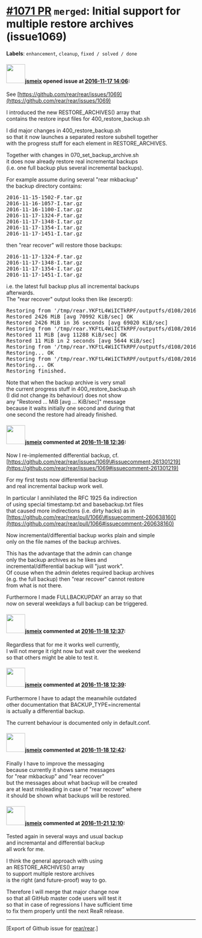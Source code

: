 [\#1071 PR](https://github.com/rear/rear/pull/1071) `merged`: Initial support for multiple restore archives (issue1069)
=======================================================================================================================

**Labels**: `enhancement`, `cleanup`, `fixed / solved / done`

#### <img src="https://avatars.githubusercontent.com/u/1788608?u=925fc54e2ce01551392622446ece427f51e2f0ce&v=4" width="50">[jsmeix](https://github.com/jsmeix) opened issue at [2016-11-17 14:06](https://github.com/rear/rear/pull/1071):

See
[https://github.com/rear/rear/issues/1069](https://github.com/rear/rear/issues/1069)

I introduced the new RESTORE\_ARCHIVES() array that  
contains the restore input files for 400\_restore\_backup.sh

I did major changes in 400\_restore\_backup.sh  
so that it now launches a separated restore subshell together  
with the progress stuff for each element in RESTORE\_ARCHIVES.

Together with changes in 070\_set\_backup\_archive.sh  
it does now already restore real incremental backups  
(i.e. one full backup plus several incremental backups).

For example assume during several "rear mkbackup"  
the backup directory contains:

<pre>
2016-11-15-1502-F.tar.gz
2016-11-16-1057-I.tar.gz
2016-11-16-1100-I.tar.gz
2016-11-17-1324-F.tar.gz
2016-11-17-1348-I.tar.gz
2016-11-17-1354-I.tar.gz
2016-11-17-1451-I.tar.gz
</pre>

then "rear recover" will restore those backups:

<pre>
2016-11-17-1324-F.tar.gz
2016-11-17-1348-I.tar.gz
2016-11-17-1354-I.tar.gz
2016-11-17-1451-I.tar.gz
</pre>

i.e. the latest full backup plus all incremental backups  
afterwards.  
The "rear recover" output looks then like (excerpt):

<pre>
Restoring from '/tmp/rear.YKFtL4WiICTkRPF/outputfs/d108/2016-11-17-1324-F.tar.gz'...
Restored 2426 MiB [avg 70992 KiB/sec] OK
Restored 2426 MiB in 36 seconds [avg 69020 KiB/sec]
Restoring from '/tmp/rear.YKFtL4WiICTkRPF/outputfs/d108/2016-11-17-1348-I.tar.gz'...
Restored 11 MiB [avg 11288 KiB/sec] OK
Restored 11 MiB in 2 seconds [avg 5644 KiB/sec]
Restoring from '/tmp/rear.YKFtL4WiICTkRPF/outputfs/d108/2016-11-17-1354-I.tar.gz'...
Restoring... OK
Restoring from '/tmp/rear.YKFtL4WiICTkRPF/outputfs/d108/2016-11-17-1451-I.tar.gz'...
Restoring... OK
Restoring finished.
</pre>

Note that when the backup archive is very small  
the current progress stuff in 400\_restore\_backup.sh  
(I did not change its behaviour) does not show  
any "Restored ... MiB \[avg ... KiB/sec\]" message  
because it waits initially one second and during that  
one second the restore had already finished.

#### <img src="https://avatars.githubusercontent.com/u/1788608?u=925fc54e2ce01551392622446ece427f51e2f0ce&v=4" width="50">[jsmeix](https://github.com/jsmeix) commented at [2016-11-18 12:36](https://github.com/rear/rear/pull/1071#issuecomment-261522166):

Now I re-implemented differential backup, cf.  
[https://github.com/rear/rear/issues/1069\#issuecomment-261301219](https://github.com/rear/rear/issues/1069#issuecomment-261301219)

For my first tests now differential backup  
and real incremental backup work well.

In particular I annihilated the RFC 1925 6a indirection  
of using special timestamp.txt and basebackup.txt files  
that caused more indirections (i.e. dirty hacks) as in  
[https://github.com/rear/rear/pull/1066\#issuecomment-260638160](https://github.com/rear/rear/pull/1066#issuecomment-260638160)

Now incremental/differential backup works plain and simple  
only on the file names of the backup archives.

This has the advantage that the admin can change  
only the backup archives as he likes and  
incremental/differential backup will "just work".  
Of couse when the admin deletes required backup archives  
(e.g. the full backup) then "rear recover" cannot restore  
from what is not there.

Furthermore I made FULLBACKUPDAY an array so that  
now on several weekdays a full backup can be triggered.

#### <img src="https://avatars.githubusercontent.com/u/1788608?u=925fc54e2ce01551392622446ece427f51e2f0ce&v=4" width="50">[jsmeix](https://github.com/jsmeix) commented at [2016-11-18 12:37](https://github.com/rear/rear/pull/1071#issuecomment-261522445):

Regardless that for me it works well currently,  
I will not merge it right now but wait over the weekend  
so that others might be able to test it.

#### <img src="https://avatars.githubusercontent.com/u/1788608?u=925fc54e2ce01551392622446ece427f51e2f0ce&v=4" width="50">[jsmeix](https://github.com/jsmeix) commented at [2016-11-18 12:39](https://github.com/rear/rear/pull/1071#issuecomment-261522821):

Furthermore I have to adapt the meanwhile outdated  
other documentation that BACKUP\_TYPE=incremental  
is actually a differential backup.

The current behaviour is documented only in default.conf.

#### <img src="https://avatars.githubusercontent.com/u/1788608?u=925fc54e2ce01551392622446ece427f51e2f0ce&v=4" width="50">[jsmeix](https://github.com/jsmeix) commented at [2016-11-18 12:42](https://github.com/rear/rear/pull/1071#issuecomment-261523349):

Finally I have to improve the messaging  
because currently it shows same messages  
for "rear mkbackup" and "rear recover"  
but the messages about what backup will be created  
are at least misleading in case of "rear recover" where  
it should be shown what backups will be restored.

#### <img src="https://avatars.githubusercontent.com/u/1788608?u=925fc54e2ce01551392622446ece427f51e2f0ce&v=4" width="50">[jsmeix](https://github.com/jsmeix) commented at [2016-11-21 12:10](https://github.com/rear/rear/pull/1071#issuecomment-261920589):

Tested again in several ways and usual backup  
and incremantal and differential backup  
all work for me.

I think the general approach with using  
an RESTORE\_ARCHIVES() array  
to support multiple restore archives  
is the right (and future-proof) way to go.

Therefore I will merge that major change now  
so that all GitHub master code users will test it  
so that in case of regressions I have sufficient time  
to fix them properly until the next ReaR release.

------------------------------------------------------------------------

\[Export of Github issue for
[rear/rear](https://github.com/rear/rear).\]
